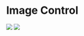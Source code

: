 # Image Control

<img src="https://img.shields.io/badge/NestJS-black?style=for-the-badge&logo=NestJS&logoColor=red"> <img src="https://img.shields.io/badge/Swagger-gree?style=for-the-badge&logo=Swagger&logoColor=black">
